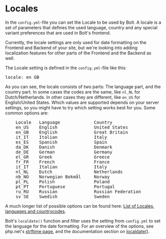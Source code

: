 Locales
=======

In the `config.yml`-file you can set the Locale to be used by Bolt. A locale is
a set of parameters that defines the used language, country and any special
variant preferences that are used in Bolt's frontend.

Currently, the locale settings are only used for date formatting on the Frontend
and Backend of your site, but we're looking into adding localization features
for other parts of the Frontend and the Backend as well.

The Locale setting is defined in the `config.yml`-file like this:

<pre class="brush:plain">
locale: en_GB
</pre>

As you can see, the locale consists of two parts: The language part, and the
country part. In some cases the codes are the same, like `nl_NL` for
Dutch/Netherlands. In other cases they are different, like `en_US` for
English/United States. Which values are supported depends on your server
settings, so you might have to try which setting works best for you. Some common
options are:

<pre class="brush:plain">
    Locale   Language             Country  
    en_US    English              United States                              en   US  
    en_GB    English              Great Britain                              en   GB  
    it_IT    Italian              Italy                                      it   IT  
    es_ES    Spanish              Spain                                      es   ES  
    da_DK    Danish               Denmark                                    da   DK  
    de_DE    German               Germany                                    de   DE  
    el_GR    Greek                Greece                                     el   GR  
    fr_FR    French               France                                     fr   FR  
    it_IT    Italian              Italy                                      it   IT  
    nl_NL    Dutch                Netherlands                                nl   NL  
    nb_NO    Norwegian Bokmål     Norway                                     nb   NO  
    pl_PL    Polish               Poland                                     pl   PL  
    pt_PT    Portuguese           Portugal                                   pt   PT  
    ru_RU    Russian              Russian Federation                         ru   RU  
    sv_SE    Swedish              Sweden                                     sv   SE  
</pre>

A much longer list of possible options can be found here: 
[List of Locales, languages and countrycodes](https://github.com/bobdenotter/locales/blob/master/locales_list.txt).

Bolt's `localdate()` function and filter uses the setting from `config.yml` to
set the language for the date formatting. For an overview of the options, see
php.net's [strftime page](http://php.net/strftime), and the documentation
section on [localdate()](/templatetags#filter-localdate).
